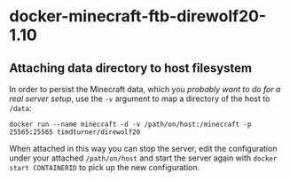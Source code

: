docker-minecraft-ftb-direwolf20-1.10
===============

## Attaching data directory to host filesystem

In order to persist the Minecraft data, which you *probably want to do for a real server setup*, use the `-v` argument to map a directory of the host to ``/data``:

    docker run --name minecraft -d -v /path/on/host:/minecraft -p 25565:25565 timdturner/direwolf20

When attached in this way you can stop the server, edit the configuration under your attached ``/path/on/host`` and start the server again with `docker start CONTAINERID` to pick up the new configuration.